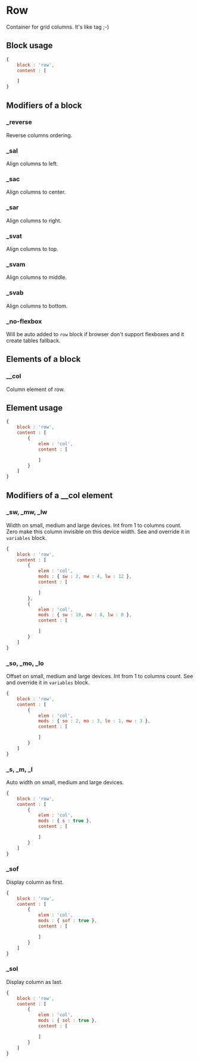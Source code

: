 # Row

Container for grid columns. It's like <tr> tag ;-)

## Block usage

``` js
{
    block : 'row',
    content : [

    ]
}
```

## Modifiers of a block

### _reverse

Reverse columns ordering.

### _sal

Align columns to left.

### _sac

Align columns to center.

### _sar

Align columns to right.

### _svat

Align columns to top.

### _svam

Align columns to middle.

### _svab

Align columns to bottom.

### _no-flexbox

Will be auto added to `row` block if browser don't support flexboxes and it create
tables fallback.

## Elements of a block

### __col

Column element of row.

## Element usage

``` js
{
    block : 'row',
    content : [
        {
            elem : 'col',
            content : [

            ]
        }
    ]
}
```

## Modifiers of a __col element

### _sw, _mw, _lw

Width on small, medium and large devices. Int from 1 to columns count. Zero make this
column invisible on this device width. See and override it in `variables` block.

``` js
{
    block : 'row',
    content : [
        {
            elem : 'col',
            mods : { sw : 2, mw : 4, lw : 12 },
            content : [

            ]
        },
        {
            elem : 'col',
            mods : { sw : 10, mw : 8, lw : 0 },
            content : [

            ]
        }
    ]
}
```

### _so, _mo, _lo

Offset on small, medium and large devices. Int from 1 to columns count.
See and override it in `variables` block.

``` js
{
    block : 'row',
    content : [
        {
            elem : 'col',
            mods : { so : 2, mo : 3, lo : 1, mw : 3 },
            content : [

            ]
        }
    ]
}
```

### _s, _m, _l

Auto width on small, medium and large devices.

``` js
{
    block : 'row',
    content : [
        {
            elem : 'col',
            mods : { s : true },
            content : [

            ]
        }
    ]
}
```

### _sof

Display column as first.

``` js
{
    block : 'row',
    content : [
        {
            elem : 'col',
            mods : { sof : true },
            content : [

            ]
        }
    ]
}
```

### _sol

Display column as last.

``` js
{
    block : 'row',
    content : [
        {
            elem : 'col',
            mods : { sol : true },
            content : [

            ]
        }
    ]
}
```
